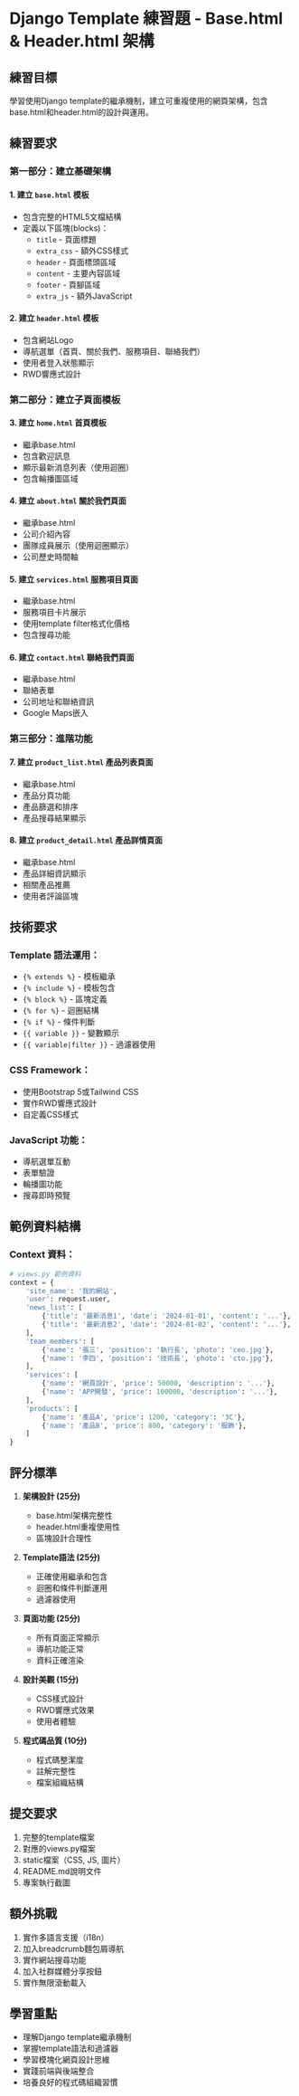 # Django Template 練習題 - Base.html & Header.html 架構

## 練習目標
學習使用Django template的繼承機制，建立可重複使用的網頁架構，包含base.html和header.html的設計與運用。

## 練習要求

### 第一部分：建立基礎架構

#### 1. 建立 `base.html` 模板
- 包含完整的HTML5文檔結構
- 定義以下區塊(blocks)：
  - `title` - 頁面標題
  - `extra_css` - 額外CSS樣式
  - `header` - 頁面標頭區域
  - `content` - 主要內容區域
  - `footer` - 頁腳區域
  - `extra_js` - 額外JavaScript

#### 2. 建立 `header.html` 模板
- 包含網站Logo
- 導航選單（首頁、關於我們、服務項目、聯絡我們）
- 使用者登入狀態顯示
- RWD響應式設計

### 第二部分：建立子頁面模板

#### 3. 建立 `home.html` 首頁模板
- 繼承base.html
- 包含歡迎訊息
- 顯示最新消息列表（使用迴圈）
- 包含輪播圖區域

#### 4. 建立 `about.html` 關於我們頁面
- 繼承base.html  
- 公司介紹內容
- 團隊成員展示（使用迴圈顯示）
- 公司歷史時間軸

#### 5. 建立 `services.html` 服務項目頁面
- 繼承base.html
- 服務項目卡片展示
- 使用template filter格式化價格
- 包含搜尋功能

#### 6. 建立 `contact.html` 聯絡我們頁面
- 繼承base.html
- 聯絡表單
- 公司地址和聯絡資訊
- Google Maps嵌入

### 第三部分：進階功能

#### 7. 建立 `product_list.html` 產品列表頁面
- 繼承base.html
- 產品分頁功能
- 產品篩選和排序
- 產品搜尋結果顯示

#### 8. 建立 `product_detail.html` 產品詳情頁面
- 繼承base.html
- 產品詳細資訊顯示
- 相關產品推薦
- 使用者評論區塊

## 技術要求

### Template 語法運用：
- `{% extends %}` - 模板繼承
- `{% include %}` - 模板包含
- `{% block %}` - 區塊定義
- `{% for %}` - 迴圈結構
- `{% if %}` - 條件判斷
- `{{ variable }}` - 變數顯示
- `{{ variable|filter }}` - 過濾器使用

### CSS Framework：
- 使用Bootstrap 5或Tailwind CSS
- 實作RWD響應式設計
- 自定義CSS樣式

### JavaScript 功能：
- 導航選單互動
- 表單驗證
- 輪播圖功能
- 搜尋即時預覽

## 範例資料結構

### Context 資料：
```python
# views.py 範例資料
context = {
    'site_name': '我的網站',
    'user': request.user,
    'news_list': [
        {'title': '最新消息1', 'date': '2024-01-01', 'content': '...'},
        {'title': '最新消息2', 'date': '2024-01-02', 'content': '...'},
    ],
    'team_members': [
        {'name': '張三', 'position': '執行長', 'photo': 'ceo.jpg'},
        {'name': '李四', 'position': '技術長', 'photo': 'cto.jpg'},
    ],
    'services': [
        {'name': '網頁設計', 'price': 50000, 'description': '...'},
        {'name': 'APP開發', 'price': 100000, 'description': '...'},
    ],
    'products': [
        {'name': '產品A', 'price': 1200, 'category': '3C'},
        {'name': '產品B', 'price': 800, 'category': '服飾'},
    ]
}
```

## 評分標準

1. **架構設計 (25分)**
   - base.html架構完整性
   - header.html重複使用性
   - 區塊設計合理性

2. **Template語法 (25分)**
   - 正確使用繼承和包含
   - 迴圈和條件判斷運用
   - 過濾器使用

3. **頁面功能 (25分)**
   - 所有頁面正常顯示
   - 導航功能正常
   - 資料正確渲染

4. **設計美觀 (15分)**
   - CSS樣式設計
   - RWD響應式效果
   - 使用者體驗

5. **程式碼品質 (10分)**
   - 程式碼整潔度
   - 註解完整性
   - 檔案組織結構

## 提交要求

1. 完整的template檔案
2. 對應的views.py檔案
3. static檔案（CSS, JS, 圖片）
4. README.md說明文件
5. 專案執行截圖

## 額外挑戰

1. 實作多語言支援（i18n）
2. 加入breadcrumb麵包屑導航
3. 實作網站搜尋功能
4. 加入社群媒體分享按鈕
5. 實作無限滾動載入

## 學習重點

- 理解Django template繼承機制
- 掌握template語法和過濾器
- 學習模塊化網頁設計思維
- 實踐前端與後端整合
- 培養良好的程式碼組織習慣